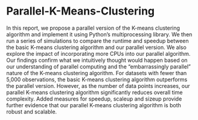 # Parallel-K-Means-Clustering

In this report, we propose a parallel version of the K-means clustering algorithm and implement it using Python’s multiprocessing library. We then run a series of simulations to compare the runtime and speedup between the basic K-means clustering algorithm and our parallel version. We also explore the impact of incorporating more CPUs into our parallel algorithm. Our findings confirm what we intuitively thought would happen based on our understanding of parallel computing and the “embarrassingly parallel” nature of the K-means clustering algorithm. For datasets with fewer than 5,000 observations, the basic K-means clustering algorithm outperforms the parallel version. However, as the number of data points increases, our parallel K-means clustering algorithm significantly reduces overall time complexity. Added measures for speedup, scaleup and sizeup provide further evidence that our parallel K-means clustering algorithm is both robust and scalable.
